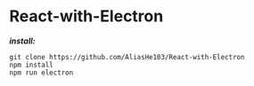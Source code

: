 # React-with-Electron
***install:***<br>
```shell
git clone https://github.com/AliasHe103/React-with-Electron
npm install
npm run electron
```
